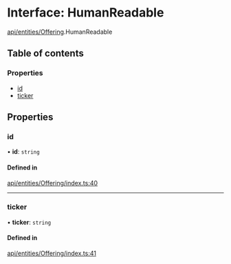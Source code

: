 # Interface: HumanReadable

[api/entities/Offering](../wiki/api.entities.Offering).HumanReadable

## Table of contents

### Properties

- [id](../wiki/api.entities.Offering.HumanReadable#id)
- [ticker](../wiki/api.entities.Offering.HumanReadable#ticker)

## Properties

### id

• **id**: `string`

#### Defined in

[api/entities/Offering/index.ts:40](https://github.com/PolymathNetwork/polymesh-sdk/blob/299ce247/src/api/entities/Offering/index.ts#L40)

___

### ticker

• **ticker**: `string`

#### Defined in

[api/entities/Offering/index.ts:41](https://github.com/PolymathNetwork/polymesh-sdk/blob/299ce247/src/api/entities/Offering/index.ts#L41)
